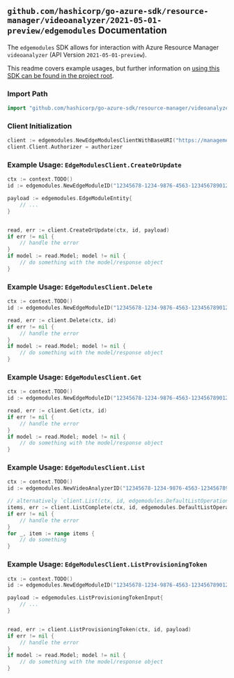 
## `github.com/hashicorp/go-azure-sdk/resource-manager/videoanalyzer/2021-05-01-preview/edgemodules` Documentation

The `edgemodules` SDK allows for interaction with Azure Resource Manager `videoanalyzer` (API Version `2021-05-01-preview`).

This readme covers example usages, but further information on [using this SDK can be found in the project root](https://github.com/hashicorp/go-azure-sdk/tree/main/docs).

### Import Path

```go
import "github.com/hashicorp/go-azure-sdk/resource-manager/videoanalyzer/2021-05-01-preview/edgemodules"
```


### Client Initialization

```go
client := edgemodules.NewEdgeModulesClientWithBaseURI("https://management.azure.com")
client.Client.Authorizer = authorizer
```


### Example Usage: `EdgeModulesClient.CreateOrUpdate`

```go
ctx := context.TODO()
id := edgemodules.NewEdgeModuleID("12345678-1234-9876-4563-123456789012", "example-resource-group", "videoAnalyzerValue", "edgeModuleValue")

payload := edgemodules.EdgeModuleEntity{
	// ...
}


read, err := client.CreateOrUpdate(ctx, id, payload)
if err != nil {
	// handle the error
}
if model := read.Model; model != nil {
	// do something with the model/response object
}
```


### Example Usage: `EdgeModulesClient.Delete`

```go
ctx := context.TODO()
id := edgemodules.NewEdgeModuleID("12345678-1234-9876-4563-123456789012", "example-resource-group", "videoAnalyzerValue", "edgeModuleValue")

read, err := client.Delete(ctx, id)
if err != nil {
	// handle the error
}
if model := read.Model; model != nil {
	// do something with the model/response object
}
```


### Example Usage: `EdgeModulesClient.Get`

```go
ctx := context.TODO()
id := edgemodules.NewEdgeModuleID("12345678-1234-9876-4563-123456789012", "example-resource-group", "videoAnalyzerValue", "edgeModuleValue")

read, err := client.Get(ctx, id)
if err != nil {
	// handle the error
}
if model := read.Model; model != nil {
	// do something with the model/response object
}
```


### Example Usage: `EdgeModulesClient.List`

```go
ctx := context.TODO()
id := edgemodules.NewVideoAnalyzerID("12345678-1234-9876-4563-123456789012", "example-resource-group", "videoAnalyzerValue")

// alternatively `client.List(ctx, id, edgemodules.DefaultListOperationOptions())` can be used to do batched pagination
items, err := client.ListComplete(ctx, id, edgemodules.DefaultListOperationOptions())
if err != nil {
	// handle the error
}
for _, item := range items {
	// do something
}
```


### Example Usage: `EdgeModulesClient.ListProvisioningToken`

```go
ctx := context.TODO()
id := edgemodules.NewEdgeModuleID("12345678-1234-9876-4563-123456789012", "example-resource-group", "videoAnalyzerValue", "edgeModuleValue")

payload := edgemodules.ListProvisioningTokenInput{
	// ...
}


read, err := client.ListProvisioningToken(ctx, id, payload)
if err != nil {
	// handle the error
}
if model := read.Model; model != nil {
	// do something with the model/response object
}
```
